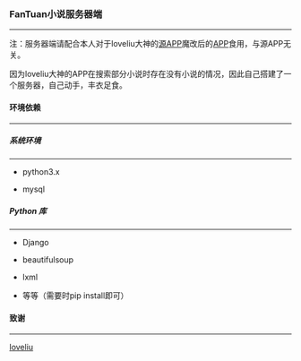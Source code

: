 ### FanTuan小说服务器端

------

注：服务器端请配合本人对于loveliu大神的[源APP](https://github.com/loveliu/FanTuan)魔改后的[APP](https://github.com/MagiCiAn1/FanTuanBooks)食用，与源APP无关。

因为loveliu大神的APP在搜索部分小说时存在没有小说的情况，因此自己搭建了一个服务器，自己动手，丰衣足食。



#### 环境依赖

------

##### 系统环境

------

- python3.x

- mysql

##### Python 库

------

- Django

- beautifulsoup

- lxml

- 等等（需要时pip install即可）

#### 致谢

------

[loveliu](https://github.com/loveliu)

